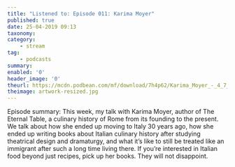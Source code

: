 ```yaml
---
title: "Listened to: Episode 011: Karima Moyer"
published: true
date: 25-04-2019 09:13
taxonomy:
category:
	- stream
tag:
	- podcasts
summary:
enabled: '0'
header_image: '0'
theurl: https://mcdn.podbean.com/mf/download/7h4p62/Karima_Moyer_-_4_7_19_5_16_PM.m4a
theimage: artwork-resized.jpg
--- 
```

Episode summary: This week, my talk with Karima Moyer, author of The Eternal Table, a culinary history of Rome from its founding to the present. We talk about how she ended up moving to Italy 30 years ago, how she ended up writing books about Italian culinary history after studying theatrical design and dramaturgy, and what it’s like to still be treated like an immigrant after such a long time living there. If you’re interested in Italian food beyond just recipes, pick up her books. They will not disappoint. 


